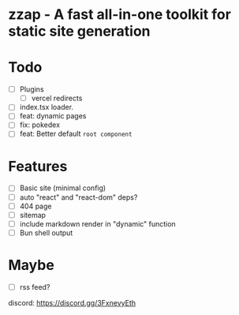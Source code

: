# zzap - A fast all-in-one toolkit for static site generation

# Todo

- [ ] Plugins
  - [ ] vercel redirects
- [ ] index.tsx loader.
- [ ] feat: dynamic pages
- [ ] fix: pokedex
- [ ] feat: Better default `root component`

# Features

- [ ] Basic site (minimal config)
- [ ] auto "react" and "react-dom" deps?
- [ ] 404 page
- [ ] sitemap
- [ ] include markdown render in "dynamic" function
- [ ] Bun shell output

# Maybe

- [ ] rss feed?

discord: https://discord.gg/3FxnevyEth
